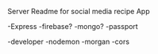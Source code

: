 Server Readme for social media recipe App


-Express
-firebase?
    -mongo?
-passport



-developer
    -nodemon
    -morgan
    -cors